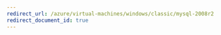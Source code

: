 ```yaml
---
redirect_url: /azure/virtual-machines/windows/classic/mysql-2008r2
redirect_document_id: true
---
```

